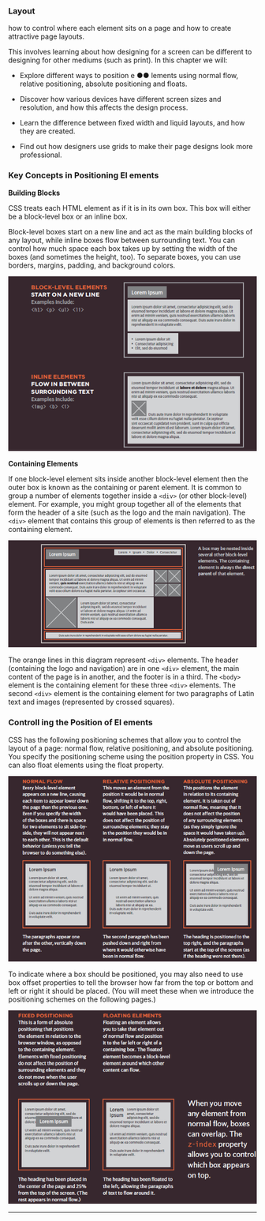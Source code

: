 ### Layout

how to control where each element sits on a page and how to create attractive page layouts.

This involves learning about how designing for a screen can be different to designing for other mediums (such as print). In this chapter we will:

* Explore different ways to position e ●● lements using normal flow, relative positioning, absolute positioning and floats.

* Discover how various devices have different screen sizes and resolution, and how this affects the design process.
* Learn the difference between fixed width and liquid layouts, and how they are created.
* Find out how designers use grids to make their page designs look more professional.

### Key Concepts in Positioning El ements

**Building Blocks**

CSS treats each HTML element as if it is in its own box. This box will either be a block-level
box or an inline box.

Block-level boxes start on a new line and act as the main building blocks of any layout, while inline boxes flow between surrounding text. You can control how much space each box takes up by setting the width of the
boxes (and sometimes the height, too).
To separate boxes, you can use borders, margins, padding, and background colors.

![Result](images/block.png)

**Containing Elements**

If one block-level element sits inside another block-level element then the outer box is known as the containing or parent element. It is common to group a number of elements together inside a `<div>` (or other block-level) element. For example, you might group together all of the elements that form the header of a site (such as the logo and the main navigation). The `<div>` element that contains this group of
elements is then referred to as the containing element.

![Result](images/ele.png)

The orange lines in this diagram represent `<div>` elements. The header (containing the logo and navigation) are in one `<div>` element, the main content of the page is in another, and the footer is in a third. The `<body>` element is the containing element for these three `<div>` elements. The second `<div>` element is the containing element for two paragraphs of Latin text and images (represented by crossed squares).

### Controll ing the Position of El ements

CSS has the following positioning schemes that allow you to control the layout of a page: normal flow, relative positioning, and absolute positioning. You specify the positioning scheme using the position
property in CSS. You can also float elements using the float property.

![Result](images/posele.png)

To indicate where a box should be positioned, you may also need to use box offset properties to tell the browser how far from the top or bottom and left or right it should be placed. (You will meet these when we
introduce the positioning schemes on the following pages.)

![Result](images/box.png)

---